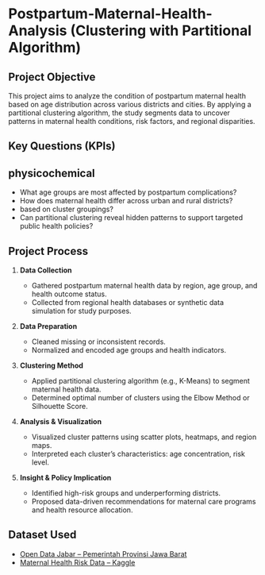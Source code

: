 # Postpartum-Maternal-Health-Analysis (Clustering with Partitional Algorithm)

## Project Objective

This project aims to analyze the condition of postpartum maternal health based on age distribution across various districts and cities. By applying a partitional clustering algorithm, the study segments data to uncover patterns in maternal health conditions, risk factors, and regional disparities.

## Key Questions (KPIs)

## physicochemical
- What age groups are most affected by postpartum complications?
- How does maternal health differ across urban and rural districts?
- based on cluster groupings?
- Can partitional clustering reveal hidden patterns to support targeted public health policies?

## Project Process

1. **Data Collection**
   - Gathered postpartum maternal health data by region, age group, and health outcome status.
   - Collected from regional health databases or synthetic data simulation for study purposes.

2. **Data Preparation**
   - Cleaned missing or inconsistent records.
   - Normalized and encoded age groups and health indicators.

3. **Clustering Method**
   - Applied partitional clustering algorithm (e.g., K-Means) to segment maternal health data.
   - Determined optimal number of clusters using the Elbow Method or Silhouette Score.

4. **Analysis & Visualization**
   - Visualized cluster patterns using scatter plots, heatmaps, and region maps.
   - Interpreted each cluster’s characteristics: age concentration, risk level.

5. **Insight & Policy Implication**
   - Identified high-risk groups and underperforming districts.
   - Proposed data-driven recommendations for maternal care programs and health resource allocation.
  
## Dataset Used
- [Open Data Jabar – Pemerintah Provinsi Jawa Barat](https://opendata.jabarprov.go.id/id)  
- [Maternal Health Risk Data – Kaggle](https://www.kaggle.com/datasets/csafrit2/maternal-health-risk-data)

